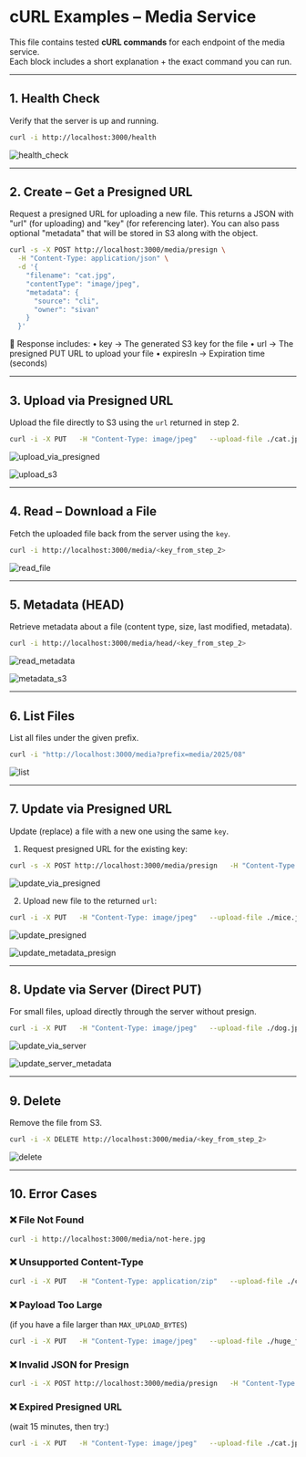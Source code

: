 # cURL Examples – Media Service

This file contains tested **cURL commands** for each endpoint of the media service.  
Each block includes a short explanation + the exact command you can run.

---

## 1. Health Check
Verify that the server is up and running.

```bash
curl -i http://localhost:3000/health
```

![health_check](https://github.com/user-attachments/assets/f3e1781d-9049-4161-8763-4de1b020652d)

---

## 2. Create – Get a Presigned URL
Request a presigned URL for uploading a new file.
This returns a JSON with "url" (for uploading) and "key" (for referencing later).
You can also pass optional "metadata" that will be stored in S3 along with the object.

```bash
curl -s -X POST http://localhost:3000/media/presign \
  -H "Content-Type: application/json" \
  -d '{
    "filename": "cat.jpg",
    "contentType": "image/jpeg",
    "metadata": {
      "source": "cli",
      "owner": "sivan"
    }
  }'
```

📌 Response includes:
	•	key → The generated S3 key for the file
	•	url → The presigned PUT URL to upload your file
	•	expiresIn → Expiration time (seconds)


---

## 3. Upload via Presigned URL
Upload the file directly to S3 using the `url` returned in step 2.

```bash
curl -i -X PUT   -H "Content-Type: image/jpeg"   --upload-file ./cat.jpg   "<url_from_step_2>"
```

![upload_via_presigned](https://github.com/user-attachments/assets/d3f8b24d-7c69-4141-ac1c-eae1b8656abc)

![upload_s3](https://github.com/user-attachments/assets/b6642276-f240-4f04-a446-20117a2eb0b9)

---

## 4. Read – Download a File
Fetch the uploaded file back from the server using the `key`.

```bash
curl -i http://localhost:3000/media/<key_from_step_2>
```

![read_file](https://github.com/user-attachments/assets/bb3c2e6f-2d22-455f-bde1-d667af773e57)

---

## 5. Metadata (HEAD)
Retrieve metadata about a file (content type, size, last modified, metadata).

```bash
curl -i http://localhost:3000/media/head/<key_from_step_2>
```

![read_metadata](https://github.com/user-attachments/assets/e3d83e5f-c104-4e3c-88c5-4075fbe92925)

![metadata_s3](https://github.com/user-attachments/assets/54b74ec6-98a6-45f8-ab37-8d7862108125)

---

## 6. List Files
List all files under the given prefix.

```bash
curl -i "http://localhost:3000/media?prefix=media/2025/08"
```

![list](https://github.com/user-attachments/assets/f16a1d79-1deb-4bb9-8e2b-547c23cfd0cc)

---

## 7. Update via Presigned URL
Update (replace) a file with a new one using the same `key`.

1. Request presigned URL for the existing key:
```bash
curl -s -X POST http://localhost:3000/media/presign   -H "Content-Type: application/json"   -d '{"key":"<key_from_step_2>","contentType":"image/jpeg"}'
```

![update_via_presigned](https://github.com/user-attachments/assets/04534e4d-571d-49f7-b29c-4252d63b0e46)

2. Upload new file to the returned `url`:
```bash
curl -i -X PUT   -H "Content-Type: image/jpeg"   --upload-file ./mice.jpg   "<url_from_update_presign>"
```
![update_presigned](https://github.com/user-attachments/assets/d05e2e1b-0faf-44d0-bc99-48ff64cdcff2)

![update_metadata_presign](https://github.com/user-attachments/assets/07aa4350-7d8b-4e75-9adf-1e5338341c57)

---

## 8. Update via Server (Direct PUT)
For small files, upload directly through the server without presign.

```bash
curl -i -X PUT   -H "Content-Type: image/jpeg"   --upload-file ./dog.jpg   http://localhost:3000/media/<key_from_step_2>
```

![update_via_server](https://github.com/user-attachments/assets/2f5859de-b172-4967-bfde-269c814b9978)

![update_server_metadata](https://github.com/user-attachments/assets/eb9f3018-8633-4496-84cb-2477d4bb02a0)

---

## 9. Delete
Remove the file from S3.

```bash
curl -i -X DELETE http://localhost:3000/media/<key_from_step_2>
```

![delete](https://github.com/user-attachments/assets/99a8ca35-62e0-4b0f-81eb-5b44457b0105)

---

## 10. Error Cases

### ❌ File Not Found
```bash
curl -i http://localhost:3000/media/not-here.jpg
```

### ❌ Unsupported Content-Type
```bash
curl -i -X PUT   -H "Content-Type: application/zip"   --upload-file ./cat.jpg   http://localhost:3000/media/<key_from_step_2>
```

### ❌ Payload Too Large
(if you have a file larger than `MAX_UPLOAD_BYTES`)
```bash
curl -i -X PUT   -H "Content-Type: image/jpeg"   --upload-file ./huge_file.jpg   http://localhost:3000/media/<key_from_step_2>
```

### ❌ Invalid JSON for Presign
```bash
curl -i -X POST http://localhost:3000/media/presign   -H "Content-Type: application/json"   -d '{"filename": "bad.json", "contentType": }'
```

### ❌ Expired Presigned URL
(wait 15 minutes, then try:)
```bash
curl -i -X PUT   -H "Content-Type: image/jpeg"   --upload-file ./cat.jpg   "<expired_url>"
```
